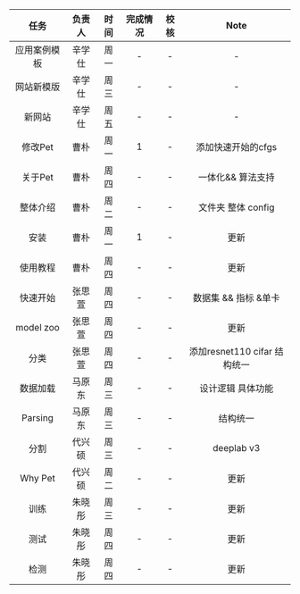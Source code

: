 | 任务   | 负责人 | 时间 | 完成情况 |  校核 |  Note |
| :-----:| :----: | :----: | :-----:| :---: |:---:|
| 应用案例模板 | 辛学仕 | 周一 | - | - | - |
| 网站新模版 | 辛学仕 | 周三 | - |-|-|
| 新网站 | 辛学仕 | 周五 | - |-|-|
| 修改Pet | 曹朴 | 周一 | 1 |-| 添加快速开始的cfgs|
| 关于Pet | 曹朴 | 周四 | - |-| 一体化&& 算法支持|
| 整体介绍 | 曹朴 | 周二 | - |-|文件夹 整体 config|
| 安装 | 曹朴 | 周一 | 1 | -|  更新|
| 使用教程 | 曹朴 | 周四 | - | -|  更新|
| 快速开始 | 张思萱 | 周四 | - |-| 数据集 && 指标 &单卡|
| model zoo | 张思萱 | 周四 | - |-| 更新|
| 分类 | 张思萱 | 周四 | - |-| 添加resnet110 cifar 结构统一|
| 数据加载 | 马原东 | 周三 | - |-|设计逻辑 具体功能|
| Parsing | 马原东 | 周三 | - |-|结构统一|
| 分割 | 代兴硕 | 周三 | - |-|deeplab v3|
| Why Pet | 代兴硕 | 周二 | - |-| 更新|
| 训练 | 朱晓彤 | 周三 | - |-|更新|
| 测试 | 朱晓彤 | 周四 | - |-|更新|
| 检测 | 朱晓彤 | 周四 | - |-|更新|



